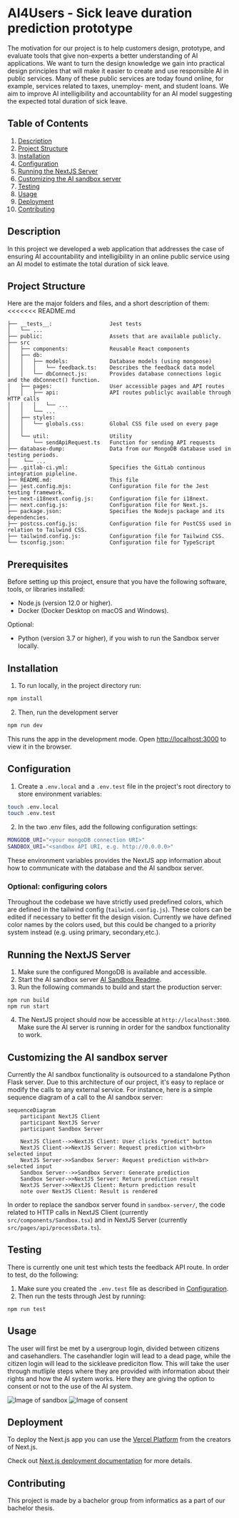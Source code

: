 # AI4Users - Sick leave duration prediction prototype
The motivation for our project is to help customers design, prototype, and evaluate
tools that give non-experts a better understanding of AI applications. We want to
turn the design knowledge we gain into practical design principles that will make
it easier to create and use responsible AI in public services. Many of these public
services are today found online, for example, services related to taxes, unemploy-
ment, and student loans. We aim to improve AI intelligibility and accountability for an AI
model suggesting the expected total duration of sick leave. 

## Table of Contents

1. [Description](#description)
2. [Project Structure](#project-structure)
3. [Installation](#installation)
4. [Configuration](#configuration)
5. [Running the NextJS Server](#running-the-nextjs-server)
6. [Customizing the AI sandbox server](#customizing-the-ai-sandbox-server)
7. [Testing](#testing)
8. [Usage](#usage)
9. [Deployment](#deployment)
10. [Contributing](#contributing)

## Description

In this project we developed a web application that addresses the case of ensuring AI accountability and intelligibility in an online public service using an AI model to estimate the total duration of sick leave.

## Project Structure
Here are the major folders and files, and a short description of them:
<<<<<<< README.md

```
├── __tests__:                  Jest tests
│   └── ...
├── public:                     Assets that are available publicly.
├── src
│   ├── components:             Reusable React components
│   ├── db: 
│   │   ├── models:             Database models (using mongoose) 
│   │   │   └── feedback.ts:    Describes the feedback data model
│   │   └── dbConnect.js:       Provides database connections logic and the dbConnect() function.
│   ├── pages:                  User accessible pages and API routes
│   │   ├── api:                API routes publiclyc available through HTTP calls
│   │   │   └── ...
│   │   └── ...
│   ├── styles:
│   │   └── globals.css:        Global CSS file used on every page
│   │
│   └── util:                   Utility
│       └── sendApiRequest.ts   Function for sending API requests 
├── database-dump:              Data from our MongoDB database used in testing periods.
│    └── ...
├── .gitlab-ci.yml:             Specifies the GitLab continous integration pipleline.
├── README.md:                  This file
├── jest.config.mjs:            Configuration file for the Jest testing framework.
├── next-i18next.config.js:     Configuration file for i18next.
├── next.config.js:             Configuration file for Next.js.
├── package.json:               Specifies the Nodejs package and its dependencies.
├── postcss.config.js:          Configuration file for PostCSS used in relation to Tailwind CSS.
├── tailwind.config.js:         Configuration file for Tailwind CSS.
└── tsconfig.json:              Configuration file for TypeScript
```

## Prerequisites

Before setting up this project, ensure that you have the following software, tools, or libraries installed:

- Node.js (version 12.0 or higher).
- Docker (Docker Desktop on macOS and Windows).

Optional:
- Python (version 3.7 or higher), if you wish to run the Sandbox server locally.


## Installation

1. To run locally, in the project directory run:

```bash
npm install
```
2. Then, run the development server
```bash
npm run dev
```

This runs the app in the development mode. Open [http://localhost:3000](http://localhost:3000) to view it in the browser. 


## Configuration
1. Create a `.env.local` and a `.env.test` file in the project's root directory to store environment variables:
```bash
touch .env.local
touch .env.test
```
2. In the two .env files, add the following configuration settings:
```bash
MONGODB_URI="<your mongoDB connection URI>"
SANDBOX_URI="<sandbox API URI, e.g. http://0.0.0.0>"
```
These environment variables provides the NextJS app information about how to communicate with the database and the AI sandbox server.

### Optional: configuring colors
Throughout the codebase we have strictly used predefined colors, which are defined in the tailwind config (`tailwind.config.js`). These colors can be edited if necessary to better fit the design vision. Currently we have defined color names by the colors used, but this could be changed to a priority system instead (e.g. using primary, secondary,etc.).


## Running the NextJS Server
1. Make sure the configured MongoDB is available and accessible.
2. Start the AI sandbox server [AI Sandbox Readme](sandbox-server/README.md).
3. Run the following commands to build and start the production server:
```
npm run build
npm run start
```

4. The NextJS project should now be accessible at `http://localhost:3000`. Make sure the AI server is running in order for the sandbox functionality to work.

## Customizing the AI sandbox server
Currently the AI sandbox functionality is outsourced to a standalone Python Flask server. Due to this architecture of our project, it's easy to replace or modify the calls to any external service. For instance, here is a simple sequence diagram of a call to the AI sandbox server:
```mermaid
sequenceDiagram
    participant NextJS Client
    participant NextJS Server
    participant Sandbox Server

    NextJS Client-->>NextJS Client: User clicks "predict" button
    NextJS Client->>NextJS Server: Request prediction with<br> selected input
    NextJS Server->>Sandbox Server: Request prediction with<br> selected input
    Sandbox Server-->>Sandbox Server: Generate prediction
    Sandbox Server->>NextJS Server: Return prediction result
    NextJS Server->>NextJS Client: Return prediction result
    note over NextJS Client: Result is rendered
```
In order to replace the sandbox server found in `sandbox-server/`, the code related to HTTP calls in NextJS Client (currently `src/components/Sandbox.tsx`) and in NextJS Server (currently `src/pages/api/processData.ts`).

## Testing
There is currently one unit test which tests the feedback API route. In order to test, do the following:
1. Make sure you created the `.env.test` file as described in [Configuration](#configuration).
2. Then run the tests through Jest by running:
```
npm run test
```


## Usage

The user will first be met by a usergroup login, divided between citizens and casehandlers. The casehandler login will lead to a dead page, while the citizen login will lead to the sickleave prediciton flow. This will take the user through mutliple steps where they are provided with information about their rights and how the AI system works. Here they are giving the option to consent or not to the use of the AI system. 


![Image of sandbox](/public/img/sandbox.png)
![Image of consent](/public/img/consent.png)


## Deployment

To deploy the Next.js app you can use the [Vercel Platform](https://vercel.com/new?utm_medium=default-template&filter=next.js&utm_source=create-next-app&utm_campaign=create-next-app-readme) from the creators of Next.js.

Check out [Next.js deployment documentation](https://nextjs.org/docs/deployment) for more details.


## Contributing

This project is made by a bachelor group from informatics as a part of our bachelor thesis. 



